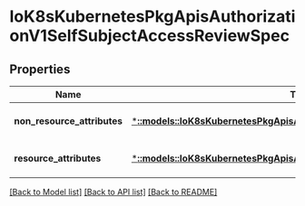 # IoK8sKubernetesPkgApisAuthorizationV1SelfSubjectAccessReviewSpec

## Properties
Name | Type | Description | Notes
------------ | ------------- | ------------- | -------------
**non_resource_attributes** | [***::models::IoK8sKubernetesPkgApisAuthorizationV1NonResourceAttributes**](io.k8s.kubernetes.pkg.apis.authorization.v1.NonResourceAttributes.md) | NonResourceAttributes describes information for a non-resource access request | [optional] [default to null]
**resource_attributes** | [***::models::IoK8sKubernetesPkgApisAuthorizationV1ResourceAttributes**](io.k8s.kubernetes.pkg.apis.authorization.v1.ResourceAttributes.md) | ResourceAuthorizationAttributes describes information for a resource access request | [optional] [default to null]

[[Back to Model list]](../README.md#documentation-for-models) [[Back to API list]](../README.md#documentation-for-api-endpoints) [[Back to README]](../README.md)


